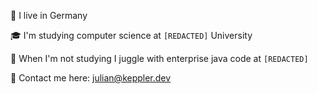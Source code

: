 📍 I live in Germany

🎓 I'm studying computer science at `[REDACTED]` University

🔨 When I'm not studying I juggle with enterprise java code at `[REDACTED]`

📧 Contact me here: [julian@keppler.dev](mailto:julian@keppler.dev)
